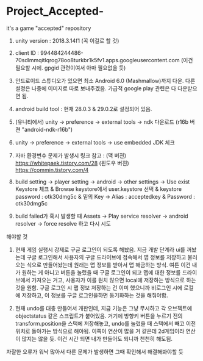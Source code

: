 # Project_Accepted-

it's a game "accepted" repository

1. unity version : 2018.3.14f1 (꼭 이걸로 할 것)

2. client ID : 994484244486-70sdlmmqitlqrog78oo8turkbr1k5fv1.apps.googleusercontent.com (이건 필요할 시에. gpgid 관련이여서 아마 필요없을 듯)

3. 안드로이드 스튜디오가 있으면 최소 Android 6.0 (Mashmallow)까지 다운. 다른 설정은 나중에 이미지로 따로 보내주겠음. 가급적 google play 관련은 다 다운받으면 됨.

4. android build tool : 현재 28.0.3 & 29.0.2로 설정되어 있음.

5. (유니티에서) unity -> preference -> external tools -> ndk 다운로드 (r16b 버젼 "android-ndk-r16b")

6. unity -> preference -> external tools -> use embedded JDK 체크

7. 자바 환경변수 문제가 발생시 링크 참고 : (맥 버젼) https://whitepaek.tistory.com/28    (윈도우 버젼) https://commin.tistory.com/4

8. build setting -> player setting -> android -> other settings -> Use exist Keystore 체크 & Browse keystore에서 user.keystore 선택 & keystore password : otk30dmg5c & 밑의 Key -> Alias : acceptedkey & Password : otk30dmg5c 

9. build failed가 혹시 발생할 때 Assets -> Play service resolver -> android resolver -> force resolve 하고 다시 시도





해야할 것

1. 현재 게임 실행시 강제로 구글 로그인이 되도록 해놨음. 지금 개발 단계라 ui를 꺼놨는데 구글 로그인해서 사용자의 구글 드라이브에 접속해서 맵 정보를 저장하고 불러오는 식으로 만들어놨는데 원래는 맵 정보를 받아서 맵 해금하는 방식. 여튼 이건 내가 원하는 게 아니고 버튼을 눌렀을 때 구글 로그인이 되고 맵에 대한 정보를 드라이브에서 가져오는 거고, 사용자가 이를 원치 않으면 local에 저장하는 방식으로 하는 것을 원함. 구글 로그인 시 맵 정보 저장하는 건 이미 했으니까 비로그인 시에 로컬에 저장하고, 이 정보를 구글 로그인을하면 동기화하는 것을 해줘야함.


2. 현재 undo를 대충 만들어서 개판인데, 지금 기능은 그냥 무시하고 각 오브젝트에 objectstatus 같은 스크립트가 붙어있음. 거기에 방향키 버튼을 누르기 전의 transform.position을 스택에 저장해놓고, undo를 눌렀을 때 스택에서 빼고 이전 위치로 돌아가는 방식으로 해야됨. 이쪽이 연산이 많을 거 같은데 2d게임이라 연산이 많지는 않을 듯. 이건 시간 되면 내가 만들어도 되니까 천천히 해도됨.




자잘한 오류가 워낙 많아서 다른 문제가 발생하면 그때 확인해서 해결해봐야할 듯
